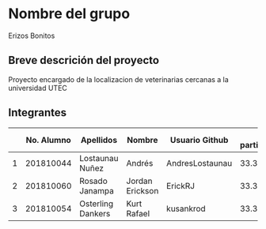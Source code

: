 # Nombre del grupo
Erizos Bonitos
## Breve descrición del proyecto
Proyecto encargado de la localizacion de veterinarias cercanas a la universidad UTEC
## Integrantes

|   | No. Alumno | Apellidos | Nombre | Usuario Github | % participación |
| --- | --- | --- | --- | --- | --- |
|  1 | 201810044 | Lostaunau Nuñez | Andrés | AndresLostaunau | 33.3 |
|  2 | 201810060 | Rosado Janampa | Jordan Erickson | ErickRJ | 33.3
|  3 | 201810054 | Osterling Dankers | Kurt Rafael | kusankrod | 33.3 |
